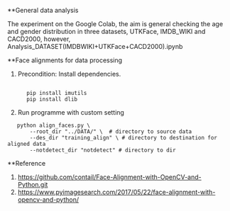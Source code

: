 **General data analysis

The experiment on the Google Colab, the aim is general checking the age and gender distribution in three datasets, UTKFace, IMDB_WIKI and CACD2000, however,
Analysis_DATASET(IMDBWIKI+UTKFace+CACD2000).ipynb

**Face alignments for data processing 

1. Precondition: 
    Install dependencies.
```

      pip install imutils 
      pip install dlib

```

2. Run programme with custom setting
```
   python align_faces.py \
       --root_dir "../DATA/" \  # directory to source data
       --des_dir "training_align" \ # directory to destination for aligned data
       --notdetect_dir "notdetect" # directory to dir

```

**Reference
1. https://github.com/contail/Face-Alignment-with-OpenCV-and-Python.git
2. https://www.pyimagesearch.com/2017/05/22/face-alignment-with-opencv-and-python/
